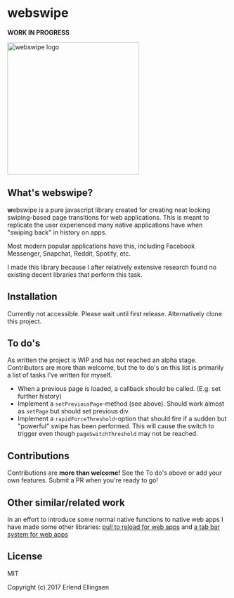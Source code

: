 # webswipe
**WORK IN PROGRESS**

<img src="https://i.imgur.com/CpfSE89.png" width="300px" alt="webswipe logo">

## What's webswipe?
**w**ebswipe is a pure javascript library created for creating neat looking swiping-based page transitions for web applications. This is meant to replicate the user experienced many native applications have when "swiping back" in history on apps. 

Most modern popular applications have this, including Facebook Messenger, Snapchat, Reddit, Spotify, etc.

I made this library because I after relatively extensive research found no existing decent libraries that perform this task. 

## Installation
Currently not accessible. Please wait until first release.
Alternatively clone this project. 

## To do's
As written the project is WIP and has not reached an alpha stage. Contributors are more than welcome, but the to do's on this list is primarily a list of tasks I've written for myself.



* When a previous page is loaded, a callback should be called. (E.g. set further history)
* Implement a `setPreviousPage`-method (see above). Should work almost as `setPage` but should set previous div.
* Implement a `rapidForceThreshold`-option that should fire if a sudden but "powerful" swipe has been performed. This will cause the switch to trigger even though `pageSwitchThreshold` may not be reached. 

## Contributions
Contributions are **more than welcome!** See the To do's above or add your own features. Submit a PR when you're ready to go! 

## Other similar/related work
In an effort to introduce some normal native functions to native web apps I have made some other libraries: [pull to reload for web apps](https://github.com/ErlendEllingsen/pull-to-reload) and [a tab bar system for web apps](https://github.com/ErlendEllingsen/app-tab-bar)

## License
MIT

Copyright (c) 2017 Erlend Ellingsen